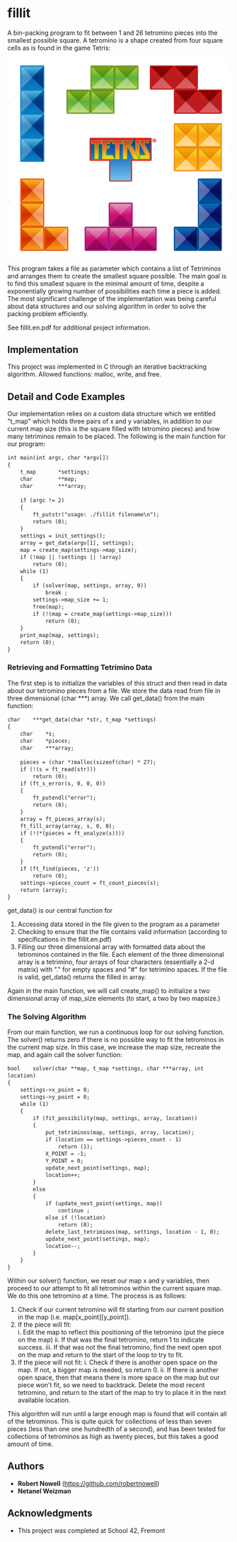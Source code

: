 # fillit
A bin-packing program to fit between 1  and 26 tetromino pieces into the smallest possible square. A tetromino is a shape created from four square cells as is found in the game Tetris:

![alt text](https://github.com/robertnowell/fillit/blob/master/tetriminos.png "Tetromino")

This program takes a file as parameter which contains a list of Tetriminos and arranges them to create the smallest square possible. The main goal is to find this smallest square in the minimal amount of time, despite a exponentially growing number of possibilities each time a piece is added. The most significant challenge of the implementation was being careful about data structures and our solving algorithm in order to solve the packing problem efficiently.

See fillit.en.pdf for additional project information.

## Implementation

This project was implemented in C through an iterative backtracking algorithm. Allowed functions: malloc, write, and free.

## Detail and Code Examples

Our implementation relies on a custom data structure which we entitled "t_map" which holds three pairs of x and y variables, in addition to our current map size (this is the square filled with tetromino pieces) and how many tetriminos remain to be placed. The following is the main function for our program:

```
int	main(int argc, char *argv[])
{
	t_map		*settings;
	char		**map;
	char		***array;

	if (argc != 2)
	{
		ft_putstr("usage: ./fillit filename\n");
		return (0);
	}
	settings = init_settings();
	array = get_data(argv[1], settings);
	map = create_map(settings->map_size);
	if (!map || !settings || !array)
		return (0);
	while (1)
	{
		if (solver(map, settings, array, 0))
			break ;
		settings->map_size += 1;
		free(map);
		if (!(map = create_map(settings->map_size)))
			return (0);
	}
	print_map(map, settings);
	return (0);
}
```
### Retrieving and Formatting Tetrimino Data

The first step is to initialize the variables of this struct and then read in data about our tetromino pieces from a file. We store the data read from file in three dimensional (char \*\*\*) array. We call get_data() from the main function:

```
char	***get_data(char *str, t_map *settings)
{
	char	*s;
	char	*pieces;
	char	***array;

	pieces = (char *)malloc(sizeof(char) * 27);
	if (!(s = ft_read(str)))
		return (0);
	if (ft_s_error(s, 0, 0, 0))
	{
		ft_putendl("error");
		return (0);
	}
	array = ft_pieces_array(s);
	ft_fill_array(array, s, 0, 0);
	if (!(*(pieces = ft_analyze(s))))
	{
		ft_putendl("error");
		return (0);
	}
	if (ft_find(pieces, 'z'))
		return (0);
	settings->pieces_count = ft_count_pieces(s);
	return (array);
}
```
get_data() is our central function for  
1. Accessing data stored in the file given to the program as a parameter  
2. Checking to ensure that the file contains valid information (according to specifications in the fillit.en.pdf)
3. Filling our three dimensional array with formatted data about the tetrominos contained in the file. Each element of the three dimensional array is a tetrimino, four arrays of four characters (essentially a 2-d matrix) with "." for empty spaces and "#" for tetrimino spaces.
If the file is valid, get_data() returns the filled in array.

Again in the main function, we will call create_map() to initialize a two dimensional array of map_size elements (to start, a two by two mapsize.)

### The Solving Algorithm

From our main function, we run a continuous loop for our solving function. The solver() returns zero if there is no possible way to fit the tetrominos in the current map size. In this case, we increase the map size, recreate the map, and again call the solver function:

```
bool	solver(char **map, t_map *settings, char ***array, int location)
{
	settings->x_point = 0;
	settings->y_point = 0;
	while (1)
	{
		if (fit_possibility(map, settings, array, location))
		{
			put_tetriminos(map, settings, array, location);
			if (location == settings->pieces_count - 1)
				return (1);
			X_POINT = -1;
			Y_POINT = 0;
			update_next_point(settings, map);
			location++;
		}
		else
		{
			if (update_next_point(settings, map))
				continue ;
			else if (!location)
				return (0);
			delete_last_tetriminos(map, settings, location - 1, 0);
			update_next_point(settings, map);
			location--;
		}
	}
}
```

Within our solver() function, we reset our map x and y variables, then proceed to our attempt to fit all tetrominos within the current square map. We do this one tetromino at a time. The process is as follows:  
1. Check if our current tetromino will fit starting from our current position in the map (i.e. map[x_point][y_point]).  
2. If the piece will fit:  
  i. Edit the map to reflect this positioning of the tetromino (put the piece on the map)
  ii. If that was the final tetromino, return 1 to indicate success.
  iii. If that was not the final tetromino, find the next open spot on the map and return to the start of the loop to try to fit.
3. If the piece will not fit:
  i. Check if there is another open space on the map. If not, a bigger map is needed, so return 0.
  ii. If there is another open space, then that means there is more space on the map but our piece won't fit, so we need to backtrack. Delete the most recent tetromino, and return to the start of the map to try to place it in the next available location.
  
This algorithm will run until a large enough map is found that will contain all of the tetrominos. This is quite quick for collections of less than seven pieces (less than one one hundredth of a second), and has been tested for collections of tetrominos as high as twenty pieces, but this takes a good amount of time.  

## Authors

* **Robert Nowell** (https://github.com/robertnowell)
* **Netanel Weizman** 
## Acknowledgments

* This project was completed at School 42, Fremont
